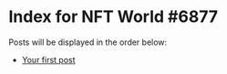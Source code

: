 # Index for NFT World #6877
Posts will be displayed in the order below:

- [Your first post](./001-first.md)


